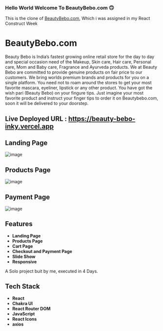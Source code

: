 ### Hello World Welcome To BeautyBebo.com 🙃

This is the clone of [BeautyBebo.com](https://www.beautybebo.com/), Which i was assigned in my React Construct Week

# BeautyBebo.com
Beauty Bebo is India’s fastest growing online retail store for the day to day and special occasion need of the Makeup, Skin care, Hair care, Personal care, Mom and Baby care, Fragrance and Ayurveda products. We at Beauty Bebo are committed to provide genuine products on fair price to our customers. We bring worlds premium brands and products for you on a single platform. You need not to roam around the stores to get your most favorite mascara, eyeliner, lipstick or any other product. You have got the wish pari (Beauty Bebo) on your fingure tips. Just imagine your most favorite product and instruct your finger tips to order it on Beautybebo.com, soon it will be delivered to your doorstep.

## Live Deployed URL : https://beauty-bebo-inky.vercel.app


## Landing Page

![image](https://user-images.githubusercontent.com/103938174/193416457-fb00e35e-9fee-4e6e-95c3-895ab2290f04.png)


## Products Page 
![image](https://user-images.githubusercontent.com/103938174/193416543-a2f189f0-05d8-4c3e-95d4-96181acda2e1.png)


## Payment Page 
![image](https://user-images.githubusercontent.com/103938174/193416627-3992cdd2-63b5-4023-a8a5-6a4bfca6b151.png)


## Features 
- **Landing Page**
- **Products Page**
- **Cart Page**
- **Checkout and Payment Page**
- **Slide Show**
- **Responsive**



A Solo project buit by me, executed in 4 Days.

## Tech Stack
- **React**
- **Chakra UI**
- **React Router DOM**
- **JavaScript**
- **React Icons**
- **axios**




